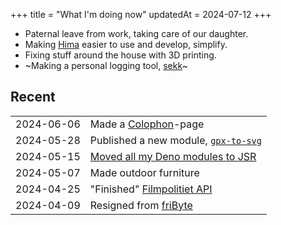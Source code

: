 +++
title = "What I'm doing now"
updatedAt = 2024-07-12
+++

- Paternal leave from work, taking care of our daughter.
- Making [Hima][hima] easier to use and develop, simplify.
- Fixing stuff around the house with 3D printing.
- ~Making a personal logging tool, [sekk]~

## Recent

|            |                                        |
| ---------: | :------------------------------------- |
| 2024-06-06 | Made a [Colophon]-page                 |
| 2024-05-28 | Published a new module, [`gpx-to-svg`] |
| 2024-05-15 | [Moved all my Deno modules to JSR]     |
| 2024-05-07 | Made outdoor furniture                 |
| 2024-04-25 | "Finished" [Filmpolitiet API]          |
| 2024-04-09 | Resigned from [friByte]                |

[hima]: https://sr.ht/~timharek/hima/
[Filmpolitiet API]: https://sr.ht/~timharek/filmpolitiet-api/
[sekk]: https://git.sr.ht/~timharek/sekk
[Moved all my Deno modules to JSR]:
  /blog/all-my-deno-modules-are-now-available-on-jsr
[`gpx-to-svg`]: https://jsr.io/@timharek/gpx-to-svg
[fribyte]: https://fribyte.no/
[colophon]: /colophon
